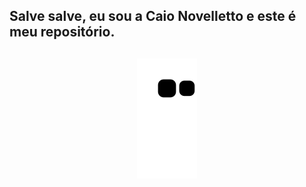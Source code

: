 <!--
**Kionovelletto/kionovelletto** is a ✨ _special_ ✨ repository because its `README.md` (this file) appears on your GitHub profile.

Here are some ideas to get you started:

- 🔭 I’m currently working on ...
- 🌱 I’m currently learning ...
- 👯 I’m looking to collaborate on ...
- 🤔 I’m looking for help with ...
- 💬 Ask me about ...
- 📫 How to reach me: ...
- 😄 Pronouns: ...
- ⚡ Fun fact: ...
-->
## Salve salve, eu sou a Caio Novelletto e este é meu repositório.
<div align="center">
  <a href="https://github.com/kionovelletto">

  ##

  ![Snake animation](https://github.com/rafaballerini/rafaballerini/blob/output/github-contribution-grid-snake.svg)
 
</div>
